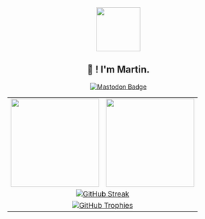 <div id="header" align="center">
  <img src="https://media.tenor.com/dVVvVxCTXBMAAAAi/akirambow-smile-person.gif" width="100"/>
</div>

<h2 align="center">👋 ! I'm Martin.</h2>

<div id="badges" align="center">
  <a href="https://piaille.fr/@st4lwolf">
    <img src="https://img.shields.io/badge/mastodon-purple?style=for-the-badge&logo=mastodon&logoColor=white" alt="Mastodon Badge"/>
  </a>
</div>

<!-- Stats and Trophies -->
<table width="100%" align="center">
  <tr>
    <!-- GitHub Stats -->
    <td>
      <a href="https://github.com/Malwprotector">
        <img src="https://github-readme-stats.vercel.app/api?username=Malwprotector&theme=dark&show_icons=true&hide_border=true&count_private=true&include_all_commits=true" height="200" />
      </a>
    </td>
    <!-- Top Languages -->
    <td>
      <a href="https://github.com/Malwprotector">
        <img src="https://github-readme-stats.vercel.app/api/top-langs/?username=Malwprotector&exclude_repo=mc-seed-converter&theme=dark&langs_count=10&layout=compact&hide_border=true" height="200" />
      </a>
    </td>
  </tr>
  <tr>
    <!-- GitHub Streak -->
    <td colspan="2" align="center">
      <a href="https://github.com/Malwprotector">
        <img src="https://github-readme-streak-stats.herokuapp.com?user=Malwprotector&theme=cobalt&mode=weekly&hide_current_streak=true" alt="GitHub Streak" />
      </a>
    </td>
  </tr>
  <tr>
    <!-- GitHub Trophies -->
    <td colspan="2" align="center">
      <a href="https://github.com/Malwprotector">
        <img src="https://github-profile-trophy.vercel.app/?username=Malwprotector&theme=juicyfresh&title=-Issues,-Reviews" alt="GitHub Trophies" />
      </a>
    </td>
  </tr>
</table>

